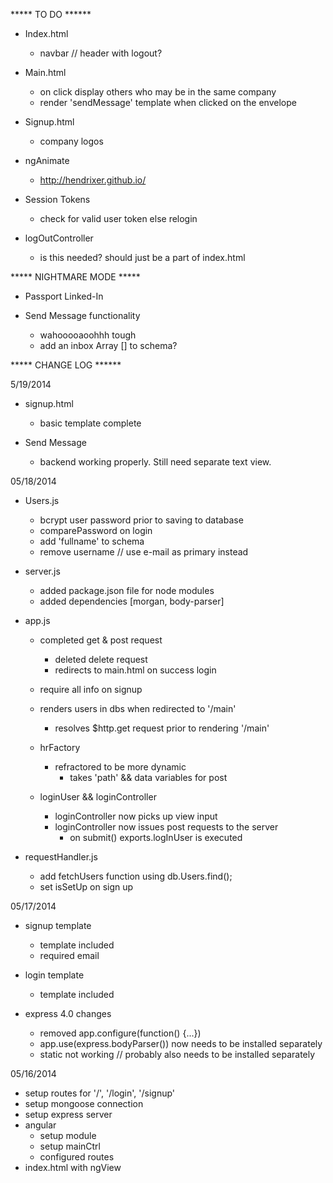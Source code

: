 ***** TO DO ****** 

- Index.html
  - navbar // header with logout?

- Main.html
  - on click display others who may be in the same company
  - render 'sendMessage' template when clicked on the envelope

- Signup.html
  - company logos

- ngAnimate
  - http://hendrixer.github.io/

- Session Tokens
  - check for valid user token else relogin

- logOutController
  - is this needed? should just be a part of index.html


***** NIGHTMARE MODE *****
- Passport Linked-In
  
- Send Message functionality
  - wahooooaoohhh tough
  - add an inbox Array [] to schema?



***** CHANGE LOG ******

5/19/2014
  - signup.html
    - basic template complete

  - Send Message
    - backend working properly. Still need separate text view.

05/18/2014
- Users.js
  - bcrypt user password prior to saving to database
  - comparePassword on login
  - add 'fullname' to schema
  - remove username // use e-mail as primary instead

- server.js
  - added package.json file for node modules
  - added dependencies [morgan, body-parser]

- app.js
  - completed get & post request
    - deleted delete request
    - redirects to main.html on success login
  - require all info on signup
  - renders users in dbs when redirected to '/main'
    - resolves $http.get request prior to rendering '/main'

  - hrFactory
    - refractored to be more dynamic
      - takes 'path' && data variables for post

  - loginUser && loginController
    - loginController now picks up view input
    - loginController now issues post requests to the server
      - on submit() exports.logInUser is executed
    
- requestHandler.js
  - add fetchUsers function using db.Users.find();
  - set isSetUp on sign up


05/17/2014
- signup template
  - template included
  - required email 

- login template
  - template included

- express 4.0 changes 
  - removed app.configure(function() {...})
  - app.use(express.bodyParser()) now needs to be installed separately
  - static not working // probably also needs to be installed separately



05/16/2014
- setup routes for '/', '/login', '/signup'
- setup mongoose connection
- setup express server
- angular
  - setup module
  - setup mainCtrl
  - configured routes
- index.html with ngView